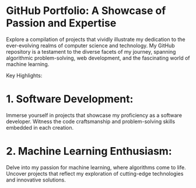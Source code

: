 # GitHub Portfolio: A Showcase of Passion and Expertise

Explore a compilation of projects that vividly illustrate my dedication to the ever-evolving realms of computer science and technology. My GitHub repository is a testament to the diverse facets of my journey, spanning algorithmic problem-solving, web development, and the fascinating world of machine learning.

Key Highlights:

# 1. Software Development:

Immerse yourself in projects that showcase my proficiency as a software developer. Witness the code craftsmanship and problem-solving skills embedded in each creation.

# 2. Machine Learning Enthusiasm:

Delve into my passion for machine learning, where algorithms come to life. Uncover projects that reflect my exploration of cutting-edge technologies and innovative solutions.
